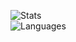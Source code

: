 ![Stats](https://github-readme-stats.vercel.app/api?username=yuttyann&include_all_commits=true&count_private=true&show_icons=true)  
![Languages](https://github-readme-stats.vercel.app/api/top-langs/?username=yuttyann&layout=compact)
